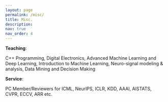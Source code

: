 ```yaml
---
layout: page
permalink: /misc/
title: Misc.
description: 
nav: true
nav_order: 4
---
```

**Teaching**:

C++ Programming, Digital Electronics, Advanced Machine Learning and Deep Learning, Introduction to Machine Learning, Neuro-signal modeling \& analysis, Data Mining and Decision Making

**Service**:

PC Member/Reviewers for ICML, NeurIPS, ICLR, KDD, AAAI, AISTATS, CVPR, ECCV, ARR etc.